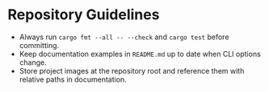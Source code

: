 # Repository Guidelines

- Always run `cargo fmt --all -- --check` and `cargo test` before committing.
- Keep documentation examples in `README.md` up to date when CLI options change.
- Store project images at the repository root and reference them with relative paths in documentation.
